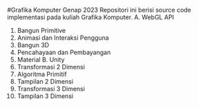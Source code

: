 #Grafika Komputer Genap 2023
Repositori ini berisi source code implementasi pada kuliah Grafika Komputer.
A. WebGL API
 1. Bangun Primitive
 2. Animasi dan Interaksi Pengguna
 3. Bangun 3D
 4. Pencahayaan dan Pembayangan
 5. Material
B. Unity
 1. Transformasi 2 Dimensi
 2. Algoritma Primitif
 3. Tampilan 2 Dimensi
 4. Transformasi 3 Dimensi
 5. Tampilan 3 Dimensi
